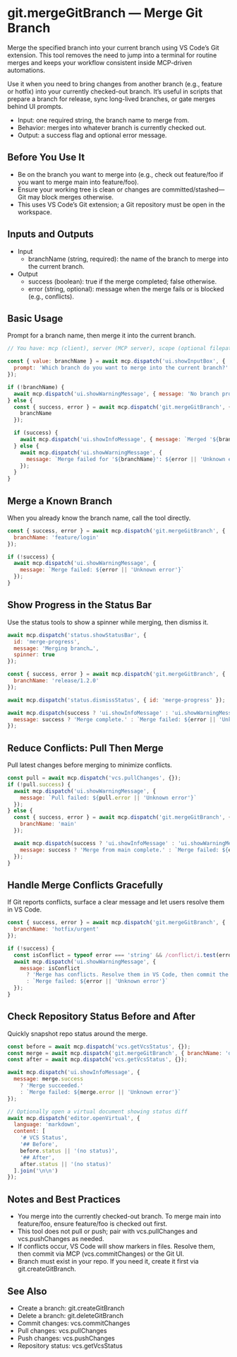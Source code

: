 # git.mergeGitBranch — Merge Git Branch

Merge the specified branch into your current branch using VS Code’s Git extension. This tool removes the need to jump into a terminal for routine merges and keeps your workflow consistent inside MCP-driven automations.

Use it when you need to bring changes from another branch (e.g., feature or hotfix) into your currently checked-out branch. It’s useful in scripts that prepare a branch for release, sync long-lived branches, or gate merges behind UI prompts.

- Input: one required string, the branch name to merge from.
- Behavior: merges into whatever branch is currently checked out.
- Output: a success flag and optional error message.

## Before You Use It

- Be on the branch you want to merge into (e.g., check out feature/foo if you want to merge main into feature/foo).
- Ensure your working tree is clean or changes are committed/stashed—Git may block merges otherwise.
- This uses VS Code’s Git extension; a Git repository must be open in the workspace.

## Inputs and Outputs

- Input
  - branchName (string, required): the name of the branch to merge into the current branch.
- Output
  - success (boolean): true if the merge completed; false otherwise.
  - error (string, optional): message when the merge fails or is blocked (e.g., conflicts).

## Basic Usage

Prompt for a branch name, then merge it into the current branch.

```javascript
// You have: mcp (client), server (MCP server), scope (optional filepath context)

const { value: branchName } = await mcp.dispatch('ui.showInputBox', {
  prompt: 'Which branch do you want to merge into the current branch?'
});

if (!branchName) {
  await mcp.dispatch('ui.showWarningMessage', { message: 'No branch provided. Merge cancelled.' });
} else {
  const { success, error } = await mcp.dispatch('git.mergeGitBranch', {
    branchName
  });

  if (success) {
    await mcp.dispatch('ui.showInfoMessage', { message: `Merged '${branchName}' into current branch.` });
  } else {
    await mcp.dispatch('ui.showWarningMessage', {
      message: `Merge failed for '${branchName}': ${error || 'Unknown error'}`
    });
  }
}
```

## Merge a Known Branch

When you already know the branch name, call the tool directly.

```javascript
const { success, error } = await mcp.dispatch('git.mergeGitBranch', {
  branchName: 'feature/login'
});

if (!success) {
  await mcp.dispatch('ui.showWarningMessage', {
    message: `Merge failed: ${error || 'Unknown error'}`
  });
}
```

## Show Progress in the Status Bar

Use the status tools to show a spinner while merging, then dismiss it.

```javascript
await mcp.dispatch('status.showStatusBar', {
  id: 'merge-progress',
  message: 'Merging branch…',
  spinner: true
});

const { success, error } = await mcp.dispatch('git.mergeGitBranch', {
  branchName: 'release/1.2.0'
});

await mcp.dispatch('status.dismissStatus', { id: 'merge-progress' });

await mcp.dispatch(success ? 'ui.showInfoMessage' : 'ui.showWarningMessage', {
  message: success ? 'Merge complete.' : `Merge failed: ${error || 'Unknown error'}`
});
```

## Reduce Conflicts: Pull Then Merge

Pull latest changes before merging to minimize conflicts.

```javascript
const pull = await mcp.dispatch('vcs.pullChanges', {});
if (!pull.success) {
  await mcp.dispatch('ui.showWarningMessage', {
    message: `Pull failed: ${pull.error || 'Unknown error'}`
  });
} else {
  const { success, error } = await mcp.dispatch('git.mergeGitBranch', {
    branchName: 'main'
  });

  await mcp.dispatch(success ? 'ui.showInfoMessage' : 'ui.showWarningMessage', {
    message: success ? 'Merge from main complete.' : `Merge failed: ${error || 'Unknown error'}`
  });
}
```

## Handle Merge Conflicts Gracefully

If Git reports conflicts, surface a clear message and let users resolve them in VS Code.

```javascript
const { success, error } = await mcp.dispatch('git.mergeGitBranch', {
  branchName: 'hotfix/urgent'
});

if (!success) {
  const isConflict = typeof error === 'string' && /conflict/i.test(error);
  await mcp.dispatch('ui.showWarningMessage', {
    message: isConflict
      ? 'Merge has conflicts. Resolve them in VS Code, then commit the merge.'
      : `Merge failed: ${error || 'Unknown error'}`
  });
}
```

## Check Repository Status Before and After

Quickly snapshot repo status around the merge.

```javascript
const before = await mcp.dispatch('vcs.getVcsStatus', {});
const merge = await mcp.dispatch('git.mergeGitBranch', { branchName: 'develop' });
const after = await mcp.dispatch('vcs.getVcsStatus', {});

await mcp.dispatch('ui.showInfoMessage', {
  message: merge.success
    ? 'Merge succeeded.'
    : `Merge failed: ${merge.error || 'Unknown error'}`
});

// Optionally open a virtual document showing status diff
await mcp.dispatch('editor.openVirtual', {
  language: 'markdown',
  content: [
    '# VCS Status',
    '## Before',
    before.status || '(no status)',
    '## After',
    after.status || '(no status)'
  ].join('\n\n')
});
```

## Notes and Best Practices

- You merge into the currently checked-out branch. To merge main into feature/foo, ensure feature/foo is checked out first.
- This tool does not pull or push; pair with vcs.pullChanges and vcs.pushChanges as needed.
- If conflicts occur, VS Code will show markers in files. Resolve them, then commit via MCP (vcs.commitChanges) or the Git UI.
- Branch must exist in your repo. If you need it, create it first via git.createGitBranch.

## See Also

- Create a branch: git.createGitBranch
- Delete a branch: git.deleteGitBranch
- Commit changes: vcs.commitChanges
- Pull changes: vcs.pullChanges
- Push changes: vcs.pushChanges
- Repository status: vcs.getVcsStatus